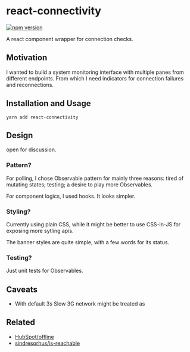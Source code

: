 # react-connectivity

[![npm version](http://img.shields.io/npm/v/react-connectivity.svg?style=flat)](https://npmjs.org/package/react-connectivity "View this project on npm")

A react component wrapper for connection checks.


## Motivation

I wanted to build a system monitoring interface with multiple panes from different endpoints.
From which I need indicators for connection failures and reconnections.


## Installation and Usage

```
yarn add react-connectivity
```

## Design

open for discussion.

### Pattern?

For polling, I chose Observable pattern for mainly three reasons: tired of mutating states; testing; a desire to play more Observables.

For component logics, I used hooks. It looks simpler.

### Styling?

Currently using plain CSS, while it might be better to use CSS-in-JS for exposing more sytling apis.

The banner styles are quite simple, with a few words for its status.


### Testing?

Just unit tests for Observables.


## Caveats

* With default 3s Slow 3G network might be treated as 


## Related
* [HubSpot/offline](https://github.com/hubspot/offline)
* [sindresorhus/is-reachable](https://github.com/sindresorhus/is-reachable)
